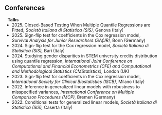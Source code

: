## Conferences

<h4 style="margin:0 10px 0;">Talks</h4>

<ul style="margin:0 0 5px;">
  <li><autocolor>2025. Closed-Based Testing When Multiple Quantile Regressions are Fitted, <em>Società Italiana di Statistica (SIS),</em> Genova (Italy)</autocolor></li>
  <li><autocolor>2025. Sign-flip test for coefficients in the Cox regression model, <em>Survival Analysis for Junior Researchers (SAfJR),</em> Bonn (Germany)</autocolor></li>
  <li><autocolor>2024. Sign-flip test for the Cox regression model, <em>Società Italiana di Statistica (SIS),</em> Bari (Italy)</autocolor></li>
<li><autocolor>2024. Studying gender disparities in STEM university credits distribution using quantile regression, <em>International Joint Conference on Computational and Financial Econometrics (CFE) and Computational and Methodological Statistics (CMStatistics),</em> London (UK)</autocolor></li>
<li><autocolor>2023. Sign-flip test for coefficients in the Cox regression model, <em>International Society for Clinical Biostatistics (ISCB),</em> Milano (Italy)</autocolor></li>
<li><autocolor>2022. Inference in generalized linear models with robustness to misspecified variances, <em>International Conference on Multiple Comparison Procedures (MCP),</em> Bremen (Germany)</autocolor></li>
<li><autocolor>2022. Conditional tests for generalized linear models, <em>Società Italiana di Statistica (SIS),</em> Caserta (Italy)</autocolor></li>
</ul>
